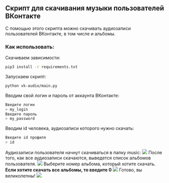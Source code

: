 ## Скрипт для скачивания музыки пользователей ВКонтакте
С помощью этого скрипта можно скачивать аудиозаписи пользователей ВКонтакте, в том числе и альбомы.

### Как использовать:

Скачиваем зависимости:
```bash
pip3 install -r requirements.txt
```
Запускаем скрипт:
```bash
python vk-audio/main.py
```
Вводим свой логин и пароль от аккаунта ВКонтакте:
```bash
Введите логин
> my_login 
Введите пароль
> my_password
```
Вводим id человека, аудиозаписи которого нужно скачать:
```bash
Введите id профиля
> id
```
Аудиозаписи пользователя начнут скачиваться в папку music:
![](https://github.com/YarikMix/vk-photos/raw/main/images/1.png)
После того, как все аудиозаписи скачаются, выведется список альбомов пользователя.
![](https://github.com/YarikMix/vk-photos/raw/main/images/2.png)
Выберите номер альбома, который хотите скачать. **Если хотите скачать все альбомы, то введите 0**
![](https://github.com/YarikMix/vk-photos/raw/main/images/3.png)
Готово, вы великолепны!
![](https://github.com/YarikMix/vk-photos/raw/main/images/3.png)